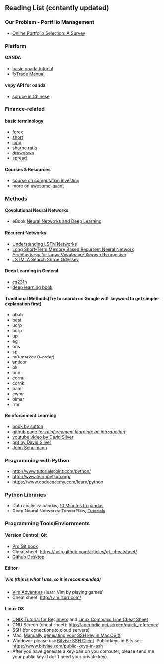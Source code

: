 ## Reading List (contantly updated)

### Our Problem - Portfilio Management
* [Online Portfolio Selection: A Survey](http://arxiv.org/abs/1212.2129)

### Platform
#### OANDA
* [basic onada tutorial](https://www.oanda.com/forex-trading/learn/intro-to-currency-trading/)
* [fxTrade Manual](https://fxtrade.oanda.com/shared/documents/third_party/FXTrade_User_Manual.pdf)

#### vnpy API for oanda
* [soruce in Chinese](https://github.com/DexHunter/vnpy/tree/master/vnpy/api/oanda)

### Finance-related
#### basic terminology
* [forex](http://www.investopedia.com/university/forexmarket/forex1.asp)
* [short](http://www.investopedia.com/terms/s/shortselling.asp)
* [long](http://www.investopedia.com/terms/l/long.asp)
* [sharpe ratio](http://www.investopedia.com/terms/s/sharperatio.asp)
* [drawdown](http://www.investopedia.com/terms/d/drawdown.asp)
* [spread](http://www.investopedia.com/terms/s/spread.asp)
#### Courses & Resources
* [course on computation investing](//www.coursera.org/learn/computational-investing)
* more on [awesome-quant](https://github.com/wilsonfreitas/awesome-quant)

### Methods
#### Covolutional Neural Networks
* eBook [Neural Networks and Deep Learning](http://neuralnetworksanddeeplearning.com/)

#### Recurent Networks
* [Understanding LSTM Networks](http://colah.github.io/posts/2015-08-Understanding-LSTMs/)
* [Long Short-Term Memory Based Recurrent Neural Network Architectures for Large Vocabulary Speech Recognition](http://arxiv.org/abs/1402.1128)
* [LSTM: A Search Space Odyssey](http://arxiv.org/abs/1503.04069)

#### Deep Learning in General
* [cs231n](http://cs231n.github.io/)
* [deep learning book](http://www.deeplearningbook.org)


#### Traditional Methods(Try to search on Google with keyword to get simpler explanation first)
* ubah
* best
* ucrp
* bcrp
* up
* eg
* ons
* sp
* m0(markov 0-order)
* anticor
* bk
* bnn
* cornu
* cornk
* pamr
* cwmr
* olmar
* rmr

#### Reinforcement Learning

* [book by sutton](http://ufal.mff.cuni.cz/~straka/courses/npfl114/2016/sutton-bookdraft2016sep.pdf)
* [github page for *reinforcement learning: an introduction*](https://github.com/ShangtongZhang/reinforcement-learning-an-introduction)
* [youtube video by David Silver](https://www.youtube.com/watch?v=2pWv7GOvuf0&list=PLzuuYNsE1EZAXYR4FJ75jcJseBmo4KQ9-)
* [ppt by David Silver](http://www0.cs.ucl.ac.uk/staff/d.silver/web/Teaching.html)
* [John Schulmann](https://www.youtube.com/watch?v=oPGVsoBonLM)


### Programming with Python
* http://www.tutorialspoint.com/python/
* http://www.learnpython.org/
* https://www.codecademy.com/learn/python

### Python Libraries
* Data analysis: pandas, [10 Minutes to pandas](http://pandas.pydata.org/pandas-docs/stable/10min.html)
* Deep Neural Networks: TensorFlow, [Tutorials](https://www.tensorflow.org/tutorials)

### Programming Tools/Enviornments
#### Version Control: Git
* [Pro Git book](https://git-scm.com/book/)
* Cheat sheet: https://help.github.com/articles/git-cheatsheet/
* [Github Desktop](https://desktop.github.com/)

#### Editor
##### Vim (this is what I use, so it is recommended)
* [Vim Adventurs](http://vim-adventures.com) (learn Vim by playing games)
* Cheat sheet: http://vim.rtorr.com/

#### Linux OS
* [UNIX Tutorial for Beginners](http://www.ee.surrey.ac.uk/Teaching/Unix/) and [Linux Command Line Cheat Sheet](https://www.cheatography.com/davechild/cheat-sheets/linux-command-line/)
* GNU Screen (cheat sheet): http://aperiodic.net/screen/quick_reference
* SSH (for conections to cloud servers)
 * Mac: [Manually generating your SSH key in Mac OS X](https://docs.joyent.com/public-cloud/getting-started/ssh-keys/generating-an-ssh-key-manually/manually-generating-your-ssh-key-in-mac-os-x)
 * Windows: please use [Bitvise SSH Client](https://www.bitvise.com/ssh-client-download). Public keys in Bitvise: https://www.bitvise.com/public-keys-in-ssh
 * After you have generate a key-pair on you computer, please send me your public key (I don't need your private key).
